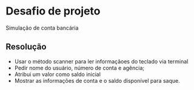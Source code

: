 # Desafio de projeto
Simulação de conta bancária

## Resolução
* Usar o método scanner para ler informaçãoes do teclado via terminal
* Pedir nome do usuário, número de conta e agência;
* Atribui um valor como saldo inicial
* Mostrar as informações de conta e o saldo disponível para saque.
